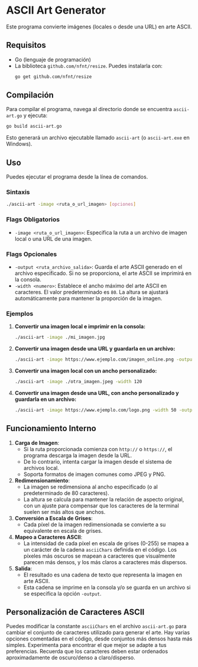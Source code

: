 # ASCII Art Generator

Este programa convierte imágenes (locales o desde una URL) en arte ASCII.

## Requisitos

- Go (lenguaje de programación)
- La biblioteca `github.com/nfnt/resize`. Puedes instalarla con:
  ```bash
  go get github.com/nfnt/resize
  ```

## Compilación

Para compilar el programa, navega al directorio donde se encuentra `ascii-art.go` y ejecuta:

```bash
go build ascii-art.go
```

Esto generará un archivo ejecutable llamado `ascii-art` (o `ascii-art.exe` en Windows).

## Uso

Puedes ejecutar el programa desde la línea de comandos.

### Sintaxis

```bash
./ascii-art -image <ruta_o_url_imagen> [opciones]
```

### Flags Obligatorios

-   `-image <ruta_o_url_imagen>`: Especifica la ruta a un archivo de imagen local o una URL de una imagen.

### Flags Opcionales

-   `-output <ruta_archivo_salida>`: Guarda el arte ASCII generado en el archivo especificado. Si no se proporciona, el arte ASCII se imprimirá en la consola.
-   `-width <numero>`: Establece el ancho máximo del arte ASCII en caracteres. El valor predeterminado es `80`. La altura se ajustará automáticamente para mantener la proporción de la imagen.

### Ejemplos

1.  **Convertir una imagen local e imprimir en la consola:**

    ```bash
    ./ascii-art -image ./mi_imagen.jpg
    ```

2.  **Convertir una imagen desde una URL y guardarla en un archivo:**

    ```bash
    ./ascii-art -image https://www.ejemplo.com/imagen_online.png -output arte_ascii.txt
    ```

3.  **Convertir una imagen local con un ancho personalizado:**

    ```bash
    ./ascii-art -image ./otra_imagen.jpeg -width 120
    ```

4.  **Convertir una imagen desde una URL, con ancho personalizado y guardarla en un archivo:**
    ```bash
    ./ascii-art -image https://www.ejemplo.com/logo.png -width 50 -output logo_ascii.txt
    ```

## Funcionamiento Interno

1.  **Carga de Imagen**:
    *   Si la ruta proporcionada comienza con `http://` o `https://`, el programa descarga la imagen desde la URL.
    *   De lo contrario, intenta cargar la imagen desde el sistema de archivos local.
    *   Soporta formatos de imagen comunes como JPEG y PNG.
2.  **Redimensionamiento**:
    *   La imagen se redimensiona al ancho especificado (o al predeterminado de 80 caracteres).
    *   La altura se calcula para mantener la relación de aspecto original, con un ajuste para compensar que los caracteres de la terminal suelen ser más altos que anchos.
3.  **Conversión a Escala de Grises**:
    *   Cada píxel de la imagen redimensionada se convierte a su equivalente en escala de grises.
4.  **Mapeo a Caracteres ASCII**:
    *   La intensidad de cada píxel en escala de grises (0-255) se mapea a un carácter de la cadena `asciiChars` definida en el código. Los píxeles más oscuros se mapean a caracteres que visualmente parecen más densos, y los más claros a caracteres más dispersos.
5.  **Salida**:
    *   El resultado es una cadena de texto que representa la imagen en arte ASCII.
    *   Esta cadena se imprime en la consola y/o se guarda en un archivo si se especifica la opción `-output`.

## Personalización de Caracteres ASCII

Puedes modificar la constante `asciiChars` en el archivo `ascii-art.go` para cambiar el conjunto de caracteres utilizado para generar el arte. Hay varias opciones comentadas en el código, desde conjuntos más densos hasta más simples. Experimenta para encontrar el que mejor se adapte a tus preferencias. Recuerda que los caracteres deben estar ordenados aproximadamente de oscuro/denso a claro/disperso.
